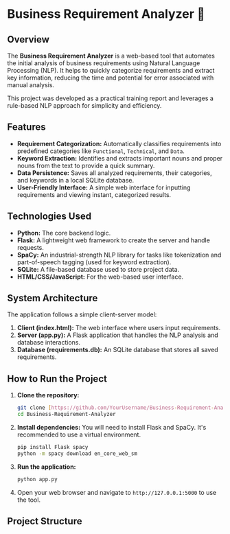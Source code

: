 # Business Requirement Analyzer 📝

## Overview
The **Business Requirement Analyzer** is a web-based tool that automates the initial analysis of business requirements using Natural Language Processing (NLP). It helps to quickly categorize requirements and extract key information, reducing the time and potential for error associated with manual analysis.

This project was developed as a practical training report and leverages a rule-based NLP approach for simplicity and efficiency.

## Features
-   **Requirement Categorization:** Automatically classifies requirements into predefined categories like `Functional`, `Technical`, and `Data`.
-   **Keyword Extraction:** Identifies and extracts important nouns and proper nouns from the text to provide a quick summary.
-   **Data Persistence:** Saves all analyzed requirements, their categories, and keywords in a local SQLite database.
-   **User-Friendly Interface:** A simple web interface for inputting requirements and viewing instant, categorized results.

## Technologies Used
-   **Python:** The core backend logic.
-   **Flask:** A lightweight web framework to create the server and handle requests.
-   **SpaCy:** An industrial-strength NLP library for tasks like tokenization and part-of-speech tagging (used for keyword extraction).
-   **SQLite:** A file-based database used to store project data.
-   **HTML/CSS/JavaScript:** For the web-based user interface.

## System Architecture
The application follows a simple client-server model:
1.  **Client (index.html):** The web interface where users input requirements.
2.  **Server (app.py):** A Flask application that handles the NLP analysis and database interactions.
3.  **Database (requirements.db):** An SQLite database that stores all saved requirements.

## How to Run the Project
1.  **Clone the repository:**
    ```sh
    git clone [https://github.com/YourUsername/Business-Requirement-Analyzer.git](https://github.com/YourUsername/Business-Requirement-Analyzer.git)
    cd Business-Requirement-Analyzer
    ```
2.  **Install dependencies:**
    You will need to install Flask and SpaCy. It's recommended to use a virtual environment.
    ```sh
    pip install Flask spacy
    python -m spacy download en_core_web_sm
    ```
3.  **Run the application:**
    ```sh
    python app.py
    ```
4.  Open your web browser and navigate to `http://127.0.0.1:5000` to use the tool.

## Project Structure
